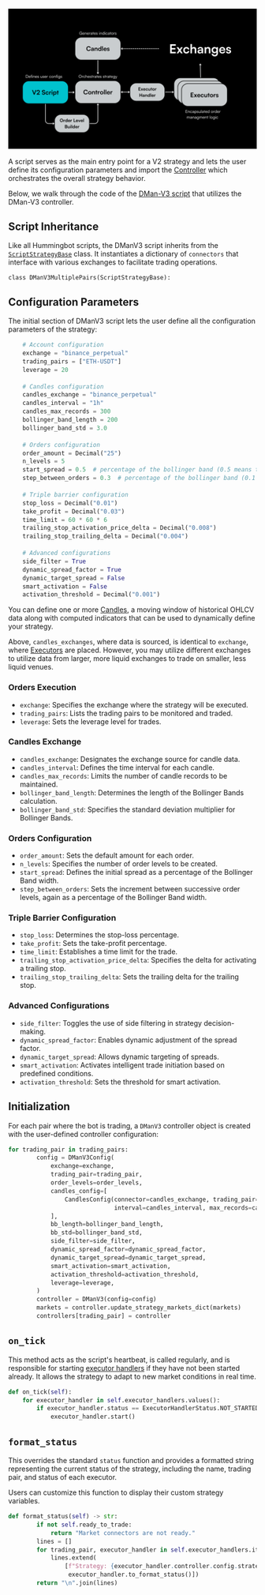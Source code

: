 ![](../diagrams/2.png)

A script serves as the main entry point for a V2 strategy and lets the user define its configuration parameters and import the [Controller](../controllers/) which orchestrates the overall strategy behavior.

Below, we walk through the code of the [DMan-V3 script](https://github.com/hummingbot/hummingbot/blob/master/scripts/v2_market-making_dman_v3_multiple_pairs.py) that utilizes the DMan-V3 controller.

## Script Inheritance

Like all Hummingbot scripts, the DManV3 script inherits from the [`ScriptStrategyBase`](https://github.com/hummingbot/hummingbot/blob/13aab912ea297a70e52f560cc7239400a1204aa6/hummingbot/strategy/script_strategy_base.py) class. It instantiates a dictionary of `connectors` that interface with various exchanges to facilitate trading operations.

```
class DManV3MultiplePairs(ScriptStrategyBase):
```

## Configuration Parameters

The initial section of DManV3 script lets the user define all the configuration parameters of the strategy:
```python
    # Account configuration
    exchange = "binance_perpetual"
    trading_pairs = ["ETH-USDT"]
    leverage = 20

    # Candles configuration
    candles_exchange = "binance_perpetual"
    candles_interval = "1h"
    candles_max_records = 300
    bollinger_band_length = 200
    bollinger_band_std = 3.0

    # Orders configuration
    order_amount = Decimal("25")
    n_levels = 5
    start_spread = 0.5  # percentage of the bollinger band (0.5 means that the order will be between the bollinger mid-price and the upper band)
    step_between_orders = 0.3  # percentage of the bollinger band (0.1 means that the next order will be 10% of the bollinger band away from the previous order)

    # Triple barrier configuration
    stop_loss = Decimal("0.01")
    take_profit = Decimal("0.03")
    time_limit = 60 * 60 * 6
    trailing_stop_activation_price_delta = Decimal("0.008")
    trailing_stop_trailing_delta = Decimal("0.004")

    # Advanced configurations
    side_filter = True
    dynamic_spread_factor = True
    dynamic_target_spread = False
    smart_activation = False
    activation_threshold = Decimal("0.001")
```

You can define one or more [Candles](../candles), a moving window of historical OHLCV data along with computed indicators that can be used to dynamically define your strategy.

Above, `candles_exchanges`, where data is sourced, is identical to `exchange`, where [Executors](../executors/) are placed. However, you may utilize different exchanges to utilize data from larger, more liquid exchanges to trade on smaller, less liquid venues.

### Orders Execution

- `exchange`: Specifies the exchange where the strategy will be executed.
- `trading_pairs`: Lists the trading pairs to be monitored and traded.
- `leverage`: Sets the leverage level for trades.

### Candles Exchange

- `candles_exchange`: Designates the exchange source for candle data.
- `candles_interval`: Defines the time interval for each candle.
- `candles_max_records`: Limits the number of candle records to be maintained.
- `bollinger_band_length`: Determines the length of the Bollinger Bands calculation.
- `bollinger_band_std`: Specifies the standard deviation multiplier for Bollinger Bands.

### Orders Configuration

- `order_amount`: Sets the default amount for each order.
- `n_levels`: Specifies the number of order levels to be created.
- `start_spread`: Defines the initial spread as a percentage of the Bollinger Band width.
- `step_between_orders`: Sets the increment between successive order levels, again as a percentage of the Bollinger Band width.

### Triple Barrier Configuration

- `stop_loss`: Determines the stop-loss percentage.
- `take_profit`: Sets the take-profit percentage.
- `time_limit`: Establishes a time limit for the trade.
- `trailing_stop_activation_price_delta`: Specifies the delta for activating a trailing stop.
- `trailing_stop_trailing_delta`: Sets the trailing delta for the trailing stop.

### Advanced Configurations

- `side_filter`: Toggles the use of side filtering in strategy decision-making.
- `dynamic_spread_factor`: Enables dynamic adjustment of the spread factor.
- `dynamic_target_spread`: Allows dynamic targeting of spreads.
- `smart_activation`: Activates intelligent trade initiation based on predefined conditions.
- `activation_threshold`: Sets the threshold for smart activation.

## Initialization

For each pair where the bot is trading, a `DManV3` controller object is created with the user-defined controller configuration:

```python
for trading_pair in trading_pairs:
        config = DManV3Config(
            exchange=exchange,
            trading_pair=trading_pair,
            order_levels=order_levels,
            candles_config=[
                CandlesConfig(connector=candles_exchange, trading_pair=trading_pair,
                              interval=candles_interval, max_records=candles_max_records),
            ],
            bb_length=bollinger_band_length,
            bb_std=bollinger_band_std,
            side_filter=side_filter,
            dynamic_spread_factor=dynamic_spread_factor,
            dynamic_target_spread=dynamic_target_spread,
            smart_activation=smart_activation,
            activation_threshold=activation_threshold,
            leverage=leverage,
        )
        controller = DManV3(config=config)
        markets = controller.update_strategy_markets_dict(markets)
        controllers[trading_pair] = controller

```

## `on_tick`

This method acts as the script's heartbeat, is called regularly, and is responsible for starting [executor handlers](../executor-handlers/) if they have not been started already. It allows the strategy to adapt to new market conditions in real time.

```python
def on_tick(self):
    for executor_handler in self.executor_handlers.values():
        if executor_handler.status == ExecutorHandlerStatus.NOT_STARTED:
            executor_handler.start()
```

## `format_status`

This overrides the standard `status` function and provides a formatted string representing the current status of the strategy, including the name, trading pair, and status of each executor.

Users can customize this function to display their custom strategy variables.

```python
def format_status(self) -> str:
        if not self.ready_to_trade:
            return "Market connectors are not ready."
        lines = []
        for trading_pair, executor_handler in self.executor_handlers.items():
            lines.extend(
                [f"Strategy: {executor_handler.controller.config.strategy_name} | Trading Pair: {trading_pair}",
                 executor_handler.to_format_status()])
        return "\n".join(lines)
```
